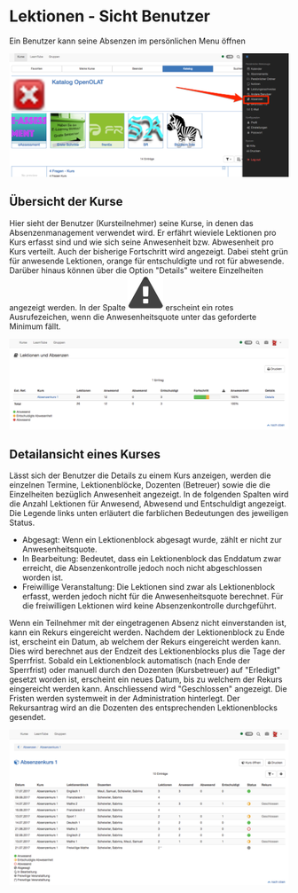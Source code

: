 # Lektionen - Sicht Benutzer

Ein Benutzer kann seine Absenzen im persönlichen Menu öffnen

![Persönliches Menü Absenzen](assets/Absenzen_aufrufen.png)

## Übersicht der Kurse

Hier sieht der Benutzer (Kursteilnehmer) seine Kurse, in denen das
Absenzenmanagement verwendet wird. Er erfährt wieviele Lektionen pro Kurs
erfasst sind und wie sich seine Anwesenheit bzw. Abwesenheit pro Kurs
verteilt. Auch der bisherige Fortschritt wird angezeigt. Dabei steht grün für
anwesende Lektionen, orange für entschuldigte und rot für abwesende. Darüber
hinaus können über die Option "Details" weitere Einzelheiten angezeigt werden.
In der Spalte
![Achtung Rufzeichen](assets/attention_434343_64.png)
erscheint ein rotes Ausrufezeichen, wenn die Anwesenheitsquote unter das
geforderte Minimum fällt.

![Abesenzen Übersicht Kurse](assets/Absenzen_uebersicht_kurse.png)

## Detailansicht eines Kurses

Lässt sich der Benutzer die Details zu einem Kurs anzeigen, werden die
einzelnen Termine, Lektionenblöcke, Dozenten (Betreuer) sowie die die
Einzelheiten bezüglich Anwesenheit angezeigt. In de folgenden Spalten wird die
Anzahl Lektionen für Anwesend, Abwesend und Entschuldigt angezeigt. Die
Legende links unten erläutert die farblichen Bedeutungen des jeweiligen
Status.

  * Abgesagt: Wenn ein Lektionenblock abgesagt wurde, zählt er nicht zur Anwesenheitsquote.
  * In Bearbeitung: Bedeutet, dass ein Lektionenblock das Enddatum zwar erreicht, die Absenzenkontrolle jedoch noch nicht abgeschlossen worden ist.
  * Freiwillige Veranstaltung: Die Lektionen sind zwar als Lektionenblock erfasst, werden jedoch nicht für die Anwesenheitsquote berechnet. Für die freiwilligen Lektionen wird keine Absenzenkontrolle durchgeführt.

Wenn ein Teilnehmer mit der eingetragenen Absenz nicht einverstanden ist, kann
ein Rekurs eingereicht werden. Nachdem der Lektionenblock zu Ende ist,
erscheint ein Datum, ab welchem der Rekurs eingereicht werden kann. Dies wird
berechnet aus der Endzeit des Lektionenblocks plus die Tage der Sperrfrist.
Sobald ein Lektionenblock automatisch (nach Ende der Sperrfrist) oder manuell
durch den Dozenten (Kursbetreuer) auf "Erledigt" gesetzt worden ist, erscheint
ein neues Datum, bis zu welchem der Rekurs eingereicht werden kann.
Anschliessend wird "Geschlossen" angezeigt. Die Fristen werden systemweit in
der Administration hinterlegt. Der Rekursantrag wird an die Dozenten des
entsprechenden Lektionenblocks gesendet.

![Absenzen Detail Übersicht](assets/absenzen_detailsicht_kurs.png)

